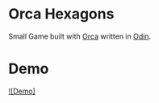 # Orca Hexagons

Small Game built with [Orca](https://orca-app.dev) written in [Odin](https://odin-lang.org).

# Demo
[![Demo]](./showcase/demo.mp4)
